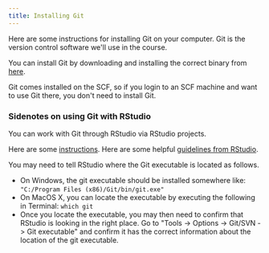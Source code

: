 ```yaml
---
title: Installing Git
---
```


Here are some instructions for installing Git on your computer. Git is the version control software we'll use in the course.

You can install Git by downloading and installing the correct binary from [here](http://git-scm.com/downloads).

Git comes installed on the SCF, so if you login to an SCF machine and want to use Git there, you don't need to install Git. 

### Sidenotes on using Git with RStudio

You can work with Git through RStudio via RStudio projects.

Here are some [instructions](http://www.molecularecologist.com/2013/11/using-github-with-r-and-rstudio/). Here are some helpful [guidelines from RStudio](https://support.rstudio.com/hc/en-us/articles/200532077-Version-Control-with-Git-and-SVN). 
  
You may need to tell RStudio where the Git executable is located as follows.
 
  * On Windows, the git executable should be installed somewhere like: `"C:/Program Files (x86)/Git/bin/git.exe"`
  * On MacOS X, you can locate the executable by executing the following in Terminal: `which git`
  * Once you locate the executable, you may then need to confirm that RStudio is looking in the right place. Go to "Tools -> Options -> Git/SVN -> Git executable" and confirm it has the correct information about the location of the git executable.
